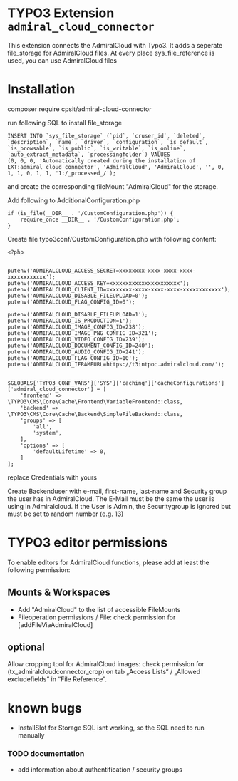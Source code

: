 # TYPO3 Extension `admiral_cloud_connector`

This extension connects the AdmiralCloud with Typo3. It adds a seperate file_storage for AdmiralCloud files. At every place sys_file_reference is used, you can use AdmiralCloud files

# Installation

composer require cpsit/admiral-cloud-connector

run following SQL to install file_storage
```
INSERT INTO `sys_file_storage` (`pid`, `cruser_id`, `deleted`, `description`, `name`, `driver`, `configuration`, `is_default`, `is_browsable`, `is_public`, `is_writable`, `is_online`, `auto_extract_metadata`, `processingfolder`) VALUES
(0, 0, 0, 'Automatically created during the installation of EXT:admiral_cloud_connector', 'AdmiralCloud', 'AdmiralCloud', '', 0, 1, 1, 0, 1, 1, '1:/_processed_/');
```

and create the corresponding fileMount "AdmiralCloud" for the storage.

Add following to AdditionalConfiguration.php
```
if (is_file(__DIR__ . '/CustomConfiguration.php')) {
    require_once __DIR__ . '/CustomConfiguration.php';
}
```

Create file typo3conf/CustomConfiguration.php with following content:
```
<?php


putenv('ADMIRALCLOUD_ACCESS_SECRET=xxxxxxxx-xxxx-xxxx-xxxx-xxxxxxxxxxxx');
putenv('ADMIRALCLOUD_ACCESS_KEY=xxxxxxxxxxxxxxxxxxxxxx');
putenv('ADMIRALCLOUD_CLIENT_ID=xxxxxxxx-xxxx-xxxx-xxxx-xxxxxxxxxxxx');
putenv('ADMIRALCLOUD_DISABLE_FILEUPLOAD=0');
putenv('ADMIRALCLOUD_FLAG_CONFIG_ID=0');

putenv('ADMIRALCLOUD_DISABLE_FILEUPLOAD=1');
putenv('ADMIRALCLOUD_IS_PRODUCTION=1');
putenv('ADMIRALCLOUD_IMAGE_CONFIG_ID=238');
putenv('ADMIRALCLOUD_IMAGE_PNG_CONFIG_ID=321');
putenv('ADMIRALCLOUD_VIDEO_CONFIG_ID=239');
putenv('ADMIRALCLOUD_DOCUMENT_CONFIG_ID=240');
putenv('ADMIRALCLOUD_AUDIO_CONFIG_ID=241');
putenv('ADMIRALCLOUD_FLAG_CONFIG_ID=10');
putenv('ADMIRALCLOUD_IFRAMEURL=https://t3intpoc.admiralcloud.com/');


$GLOBALS['TYPO3_CONF_VARS']['SYS']['caching']['cacheConfigurations']['admiral_cloud_connector'] = [
    'frontend' => \TYPO3\CMS\Core\Cache\Frontend\VariableFrontend::class,
    'backend' => \TYPO3\CMS\Core\Cache\Backend\SimpleFileBackend::class,
    'groups' => [
        'all',
        'system',
    ],
    'options' => [
        'defaultLifetime' => 0,
    ]
];
```
replace Credentials with yours

Create Backenduser with e-mail, first-name, last-name and Security group the user has in AdmiralCloud.
The E-Mail must be the same the user is using in Admiralcloud. If the User is Admin, the Securitygroup is ignored but must be set to random number (e.g. 13)

# TYPO3 editor permissions

To enable editors for AdmiralCloud functions, please add at least the following permission:

## Mounts & Workspaces

* Add "AdmiralCloud" to the list of accessible FileMounts
* Fileoperation permissions / File: check permission for [addFileViaAdmiralCloud] 

## optional

Allow cropping tool for AdmiralCloud images: 
check permission for (tx_admiralcloudconnector_crop) on tab „Access Lists“ / „Allowed excludefields” in “File Reference”.


# known bugs
* InstallSlot for Storage SQL isnt working, so the SQL need to run manually

### TODO documentation
* add information about authentification / security groups
